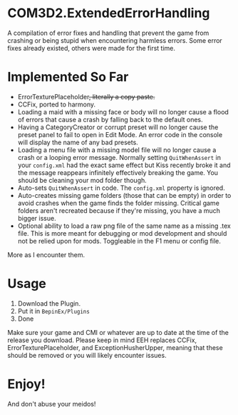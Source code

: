 # COM3D2.ExtendedErrorHandling
A compilation of error fixes and handling that prevent the game from crashing or being stupid when encountering harmless errors. Some error fixes already existed, others were made for the first time.

# Implemented So Far
- ErrorTexturePlaceholder~~, literally a copy paste.~~
- CCFix, ported to harmony.
- Loading a maid with a missing face or body will no longer cause a flood of errors that cause a crash by falling back to the default ones.
- Having a CategoryCreator or corrupt preset will no longer cause the preset panel to fail to open in Edit Mode. An error code in the console will display the name of any bad presets.
- Loading a menu file with a missing model file will no longer cause a crash or a looping error message. Normally setting `QuitWhenAssert` in your `config.xml` had the exact same effect but Kiss recently broke it and the message reappears infinitely effectively breaking the game. You should be cleaning your mod folder though.
- Auto-sets `QuitWhenAssert` in code. The `config.xml` property is ignored.
- Auto-creates missing game folders (those that can be empty) in order to avoid crashes when the game finds the folder missing. Critical game folders aren't recreated because if they're missing, you have a much bigger issue.
- Optional ability to load a raw png file of the same name as a missing .tex file. This is more meant for debugging or mod development and should not be relied upon for mods. Toggleable in the F1 menu or config file.

More as I encounter them.

# Usage
1. Download the Plugin.
2. Put it in `BepinEx/Plugins`
3. Done

Make sure your game and CMI or whatever are up to date at the time of the release you download. Please keep in mind EEH replaces CCFix, ErrorTexturePlaceholder, and ExceptionHusherUpper, meaning that these should be removed or you will likely encounter issues.

# Enjoy!
And don't abuse your meidos!
